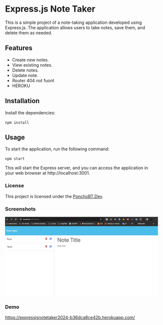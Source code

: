 # Express.js Note Taker

This is a simple project of a note-taking application developed using Express.js. The application allows users to take notes, save them, and delete them as needed.

## Features

- Create new notes.
- View existing notes.
- Delete notes.
- Update note.
- Router 404 not fuont
- HEROKU

## Installation

Install the dependencies:

`npm install`

 ## Usage
To start the application, run the following command:

`npm start`

This will start the Express server, and you can access the application in your web browser at http://localhost:3001.


### License
This project is licensed under the [PonchoBT.Dev](LICENSE).

### Screenshots




![Screenshot](public/assets/images/screenshotsnote.png)



### Demo

https://expressjsnotetaker2024-b36dca8ce42b.herokuapp.com/
